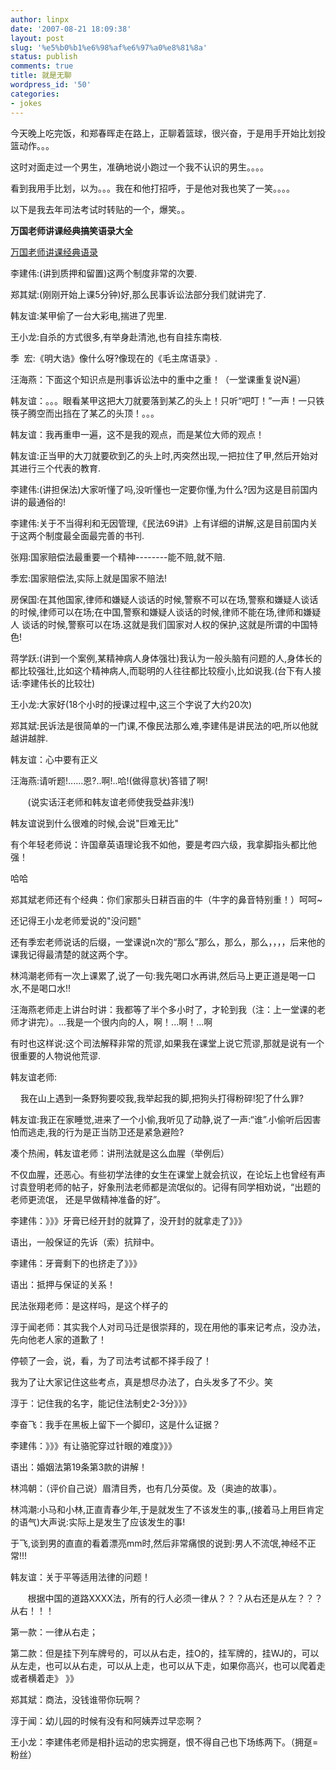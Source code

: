 ```yaml
---
author: linpx
date: '2007-08-21 18:09:38'
layout: post
slug: '%e5%b0%b1%e6%98%af%e6%97%a0%e8%81%8a'
status: publish
comments: true
title: 就是无聊
wordpress_id: '50'
categories:
- jokes
---
```


今天晚上吃完饭，和郑春晖走在路上，正聊着篮球，很兴奋，于是用手开始比划投篮动作。。。

  
这时对面走过一个男生，准确地说小跑过一个我不认识的男生。。。。

  
看到我用手比划，以为。。。我在和他打招呼，于是他对我也笑了一笑。。。。

  
以下是我去年司法考试时转贴的一个，爆笑。。

  
**万国老师讲课经典搞笑语录大全**

[万国老师讲课经典语录](http://blog.esnai.com/truejane/archive/2005/08/17/29964.html)

李建伟:(讲到质押和留置)这两个制度非常的次要.

郑其斌:(刚刚开始上课5分钟)好,那么民事诉讼法部分我们就讲完了.

韩友谊:某甲偷了一台大彩电,揣进了兜里.

王小龙:自杀的方式很多,有举身赴清池,也有自挂东南枝.

季  宏:《明大诰》像什么呀?像现在的《毛主席语录》.

汪海燕：下面这个知识点是刑事诉讼法中的重中之重！（一堂课重复说N遍）

韩友谊：。。。眼看某甲这把大刀就要落到某乙的头上！只听“吧叮！”一声！一只铁筷子腾空而出挡在了某乙的头顶！。。。

韩友谊：我再重申一遍，这不是我的观点，而是某位大师的观点！

韩友谊:正当甲的大刀就要砍到乙的头上时,丙突然出现,一把拉住了甲,然后开始对其进行三个代表的教育.

李建伟:(讲担保法)大家听懂了吗,没听懂也一定要你懂,为什么?因为这是目前国内讲的最通俗的!

李建伟:关于不当得利和无因管理,《民法69讲》上有详细的讲解,这是目前国内关于这两个制度最全面最完善的书刊.

张翔:国家赔偿法最重要一个精神--------能不赔,就不赔.

季宏:国家赔偿法,实际上就是国家不赔法!

房保国:在其他国家,律师和嫌疑人谈话的时候,警察不可以在场,警察和嫌疑人谈话的时候,律师可以在场;在中国,警察和嫌疑人谈话的时候,律师不能在场,律师和嫌疑人
谈话的时候,警察可以在场.这就是我们国家对人权的保护,这就是所谓的中国特色!

蒋学跃:(讲到一个案例,某精神病人身体强壮)我认为一般头脑有问题的人,身体长的都比较强壮,比如这个精神病人,而聪明的人往往都比较瘦小,比如说我.(台下有人接
话:李建伟长的比较壮)

王小龙:大家好(18个小时的授课过程中,这三个字说了大约20次)

郑其斌:民诉法是很简单的一门课,不像民法那么难,李建伟是讲民法的吧,所以他就越讲越胖.

韩友谊：心中要有正义

汪海燕:请听题!......恩?..啊!..哈!(做得意状)答错了啊!

       (说实话汪老师和韩友谊老师使我受益非浅!)

韩友谊说到什么很难的时候,会说"巨难无比"

有个年轻老师说：许国章英语理论我不如他，要是考四六级，我拿脚指头都比他强！

哈哈

郑其斌老师还有个经典：你们家那头日耕百亩的牛（牛字的鼻音特别重！）呵呵~

还记得王小龙老师爱说的"没问题"

还有季宏老师说话的后缀，一堂课说n次的“那么”那么，那么，那么，，，，后来他的课我记得最清楚的就这两个字。

林鸿潮老师有一次上课累了,说了一句:我先喝口水再讲,然后马上更正道是喝一口水,不是喝口水!!

汪海燕老师走上讲台时讲：我都等了半个多小时了，才轮到我（注：上一堂课的老师才讲完）。...我是一个很内向的人，啊！...啊！...啊

有时也这样说:这个司法解释非常的荒谬,如果我在课堂上说它荒谬,那就是说有一个很重要的人物说他荒谬.

韩友谊老师:

    我在山上遇到一条野狗要咬我,我举起我的脚,把狗头打得粉碎!犯了什么罪?

韩友谊:我正在家睡觉,进来了一个小偷,我听见了动静,说了一声:“谁”.小偷听后因害怕而逃走,我的行为是正当防卫还是紧急避险?

凑个热闹，韩友谊老师：讲刑法就是这么血腥（举例后）

不仅血腥，还恶心。有些初学法律的女生在课堂上就会抗议，在论坛上也曾经有声讨袁登明老师的帖子，好象刑法老师都是流氓似的。记得有同学相劝说，“出题的老师更流氓，
还是早做精神准备的好”。

李建伟：》》》牙膏已经开封的就算了，没开封的就拿走了》》》

语出，一般保证的先诉（索）抗辩中。

李建伟：牙膏剩下的也挤走了》》》

语出：抵押与保证的关系！

民法张翔老师：是这样吗，是这个样子的

淳于闻老师：其实我个人对司马迁是很崇拜的，现在用他的事来记考点，没办法，先向他老人家的道歉了！

停顿了一会，说，看，为了司法考试都不择手段了！

我为了让大家记住这些考点，真是想尽办法了，白头发多了不少。笑

淳于：记住我的名字，能记住法制史2-3分》》》

李奋飞：我手在黑板上留下一个脚印，这是什么证据？

李建伟：》》》有让骆驼穿过针眼的难度》》》

语出：婚姻法第19条第3款的讲解！

林鸿朝：（评价自己说）眉清目秀，也有几分英俊。及（奥迪的故事）。

林鸿潮:小马和小林,正直青春少年,于是就发生了不该发生的事,,(接着马上用巨肯定的语气)大声说:实际上是发生了应该发生的事!

于飞,谈到男的直直的看着漂亮mm时,然后非常痛恨的说到:男人不流氓,神经不正常!!!

韩友谊：关于平等适用法律的问题！

       根据中国的道路XXXX法，所有的行人必须一律从？？？从右还是从左？？？从右！！！

第一款：一律从右走；

第二款：但是挂下列车牌号的，可以从右走，挂O的，挂军牌的，挂WJ的，可以从左走，也可以从右走，可以从上走，也可以从下走，如果你高兴，也可以爬着走或者横着走》
》》

郑其斌：商法，没钱谁带你玩啊？

淳于闻：幼儿园的时候有没有和阿姨弄过早恋啊？

王小龙：李建伟老师是相扑运动的忠实拥趸，恨不得自己也下场练两下。（拥趸=粉丝）

